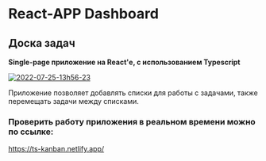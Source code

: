 # React-APP Dashboard

## Доска задач

**Single-page приложение на React'е, с использованием Typescript**

<a href="https://ibb.co/Lvc6Mkn"><img src="https://i.ibb.co/zNBb1nG/2022-07-25-13h56-23.png" alt="2022-07-25-13h56-23" border="0"></a>

Приложение позволяет добавлять списки для работы с задачами, также перемещать задачи между списками.

### Проверить работу приложения в реальном времени можно по ссылке:
https://ts-kanban.netlify.app/
